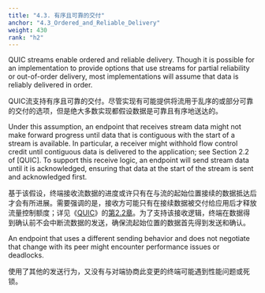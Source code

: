 ```yaml
---
title: "4.3. 有序且可靠的交付"
anchor: "4.3_Ordered_and_Reliable_Delivery"
weight: 430
rank: "h2"
---
```


QUIC streams enable ordered and reliable delivery. Though it is possible for an implementation to provide options that use streams for partial reliability or out-of-order delivery, most implementations will assume that data is reliably delivered in order.

QUIC流支持有序且可靠的交付。尽管实现有可能提供将流用于乱序的或部分可靠的交付的选项，但是绝大多数实现都假设数据是可靠且有序地送达的。

Under this assumption, an endpoint that receives stream data might not make forward progress until data that is contiguous with the start of a stream is available. In particular, a receiver might withhold flow control credit until contiguous data is delivered to the application; see Section 2.2 of [QUIC]. To support this receive logic, an endpoint will send stream data until it is acknowledged, ensuring that data at the start of the stream is sent and acknowledged first.

基于该假设，终端接收流数据的进度或许只有在与流的起始位置接续的数据抵达后才会有所进展。需要强调的是，接收方可能只有在接续数据被交付给应用后才释放流量控制额度；详见《[QUIC]()》的[第2.2章]()。为了支持该接收逻辑，终端在数据得到确认前不会中断流数据的发送，确保流起始位置的数据首先得到发送和确认。

An endpoint that uses a different sending behavior and does not negotiate that change with its peer might encounter performance issues or deadlocks.

使用了其他的发送行为，又没有与对端协商此变更的终端可能遇到性能问题或死锁。
